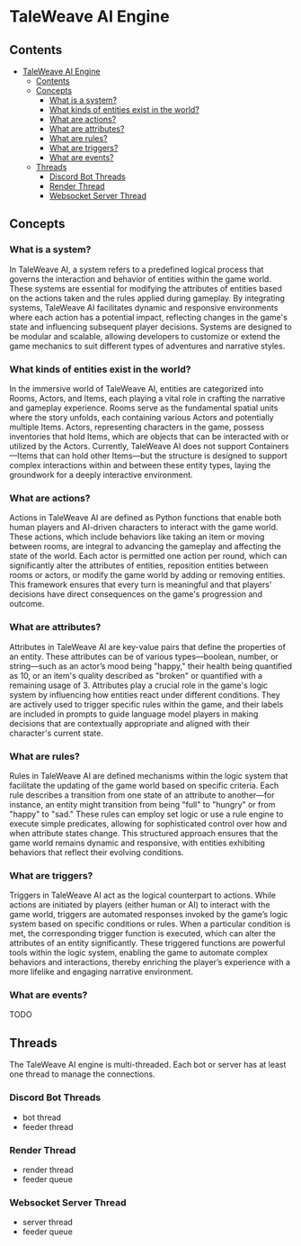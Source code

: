 # TaleWeave AI Engine

## Contents

- [TaleWeave AI Engine](#taleweave-ai-engine)
  - [Contents](#contents)
  - [Concepts](#concepts)
    - [What is a system?](#what-is-a-system)
    - [What kinds of entities exist in the world?](#what-kinds-of-entities-exist-in-the-world)
    - [What are actions?](#what-are-actions)
    - [What are attributes?](#what-are-attributes)
    - [What are rules?](#what-are-rules)
    - [What are triggers?](#what-are-triggers)
    - [What are events?](#what-are-events)
  - [Threads](#threads)
    - [Discord Bot Threads](#discord-bot-threads)
    - [Render Thread](#render-thread)
    - [Websocket Server Thread](#websocket-server-thread)

## Concepts

### What is a system?

In TaleWeave AI, a system refers to a predefined logical process that governs the interaction and behavior of entities
within the game world. These systems are essential for modifying the attributes of entities based on the actions taken
and the rules applied during gameplay. By integrating systems, TaleWeave AI facilitates dynamic and responsive
environments where each action has a potential impact, reflecting changes in the game's state and influencing subsequent
player decisions. Systems are designed to be modular and scalable, allowing developers to customize or extend the game
mechanics to suit different types of adventures and narrative styles.

### What kinds of entities exist in the world?

In the immersive world of TaleWeave AI, entities are categorized into Rooms, Actors, and Items, each playing a vital
role in crafting the narrative and gameplay experience. Rooms serve as the fundamental spatial units where the story
unfolds, each containing various Actors and potentially multiple Items. Actors, representing characters in the game,
possess inventories that hold Items, which are objects that can be interacted with or utilized by the Actors. Currently,
TaleWeave AI does not support Containers—Items that can hold other Items—but the structure is designed to support
complex interactions within and between these entity types, laying the groundwork for a deeply interactive environment.

### What are actions?

Actions in TaleWeave AI are defined as Python functions that enable both human players and AI-driven characters to
interact with the game world. These actions, which include behaviors like taking an item or moving between rooms, are
integral to advancing the gameplay and affecting the state of the world. Each actor is permitted one action per round,
which can significantly alter the attributes of entities, reposition entities between rooms or actors, or modify the
game world by adding or removing entities. This framework ensures that every turn is meaningful and that players'
decisions have direct consequences on the game's progression and outcome.

### What are attributes?

Attributes in TaleWeave AI are key-value pairs that define the properties of an entity. These attributes can be of
various types—boolean, number, or string—such as an actor’s mood being "happy," their health being quantified as 10, or
an item's quality described as "broken" or quantified with a remaining usage of 3. Attributes play a crucial role in the
game's logic system by influencing how entities react under different conditions. They are actively used to trigger
specific rules within the game, and their labels are included in prompts to guide language model players in making
decisions that are contextually appropriate and aligned with their character's current state.

### What are rules?

Rules in TaleWeave AI are defined mechanisms within the logic system that facilitate the updating of the game world
based on specific criteria. Each rule describes a transition from one state of an attribute to another—for instance, an
entity might transition from being "full" to "hungry" or from "happy" to "sad." These rules can employ set logic or use
a rule engine to execute simple predicates, allowing for sophisticated control over how and when attribute states
change. This structured approach ensures that the game world remains dynamic and responsive, with entities exhibiting
behaviors that reflect their evolving conditions.

### What are triggers?

Triggers in TaleWeave AI act as the logical counterpart to actions. While actions are initiated by players (either human
or AI) to interact with the game world, triggers are automated responses invoked by the game’s logic system based on
specific conditions or rules. When a particular condition is met, the corresponding trigger function is executed, which
can alter the attributes of an entity significantly. These triggered functions are powerful tools within the logic
system, enabling the game to automate complex behaviors and interactions, thereby enriching the player’s experience with
a more lifelike and engaging narrative environment.

### What are events?

TODO

## Threads

The TaleWeave AI engine is multi-threaded. Each bot or server has at least one thread to manage the connections.

### Discord Bot Threads

- bot thread
- feeder thread

### Render Thread

- render thread
- feeder queue

### Websocket Server Thread

- server thread
- feeder queue
